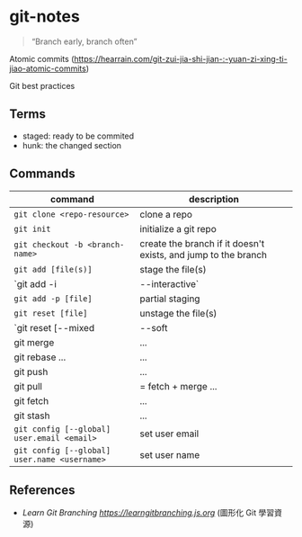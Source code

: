 # git-notes

> “Branch early, branch often”

Atomic commits (https://hearrain.com/git-zui-jia-shi-jian-:-yuan-zi-xing-ti-jiao-atomic-commits)

Git best practices

## Terms

* staged: ready to be commited
* hunk: the changed section

## Commands
|command|description|
|-|-|
|`git clone <repo-resource>`|clone a repo|
|`git init`|initialize a git repo|
|`git checkout -b <branch-name>`|create the branch if it doesn't exists, and jump to the branch|
|`git add [file(s)]`|stage the file(s)|
|`git add -i|--interactive`|interactive mode|
|`git add -p [file]`|partial staging|
|`git reset [file]`|unstage the file(s)|
|`git reset <commit> [--mixed|--soft|--hard]`|reset to the specific commit (回到指定的 commit 並取消路徑上所有 commit)|
|git merge|...|
|git rebase ...|...|
|git push|...|
|git pull|= fetch + merge ...|
|git fetch|...|
|git stash|...|
|`git config [--global] user.email <email>`|set user email|
|`git config [--global] user.name <username>`|set user name|

## References
* *Learn Git Branching https://learngitbranching.js.org* (圖形化 Git 學習資源)